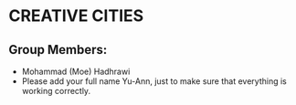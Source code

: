 # CREATIVE CITIES  

## Group Members:  
- Mohammad (Moe) Hadhrawi  
- Please add your full name Yu-Ann, just to make sure that everything is working correctly. 

